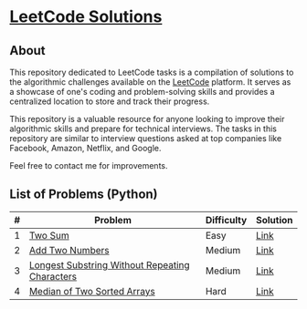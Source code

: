 # [LeetCode Solutions](https://github.com/DmitryRyumin/LeetCode)

## About

This repository dedicated to LeetCode tasks is a compilation of solutions to the algorithmic challenges available on the [LeetCode](https://leetcode.com/) platform. It serves as a showcase of one's coding and problem-solving skills and provides a centralized location to store and track their progress.

This repository is a valuable resource for anyone looking to improve their algorithmic skills and prepare for technical interviews. The tasks in this repository are similar to interview questions asked at top companies like Facebook, Amazon, Netflix, and Google.

Feel free to contact me for improvements.

## List of Problems (Python)

| #   | Problem                                                                                                                      | Difficulty | Solution                                                                                                 |
|-----|------------------------------------------------------------------------------------------------------------------------------|------------|----------------------------------------------------------------------------------------------------------|
| 1   | [Two Sum](https://leetcode.com/problems/two-sum/)                                                                            | Easy       | [Link](https://github.com/DmitryRyumin/LeetCode/tree/main/solutions/python/easy/1__Two_Sum.py)           |
| 2   | [Add Two Numbers](https://leetcode.com/problems/add-two-numbers/)                                                            | Medium     | [Link](https://github.com/DmitryRyumin/LeetCode/tree/main/solutions/python/medium/2__Add_Two_Numbers.py) |
| 3   | [Longest Substring Without Repeating Characters](https://leetcode.com/problems/longest-substring-without-repeating-characters/) | Medium     | [Link](https://github.com/DmitryRyumin/LeetCode/tree/main/solutions/python/medium/3__Longest_Substring_Without_Repeating_Characters.py) |
| 4   | [Median of Two Sorted Arrays](https://leetcode.com/problems/median-of-two-sorted-arrays/)                 | Hard       | [Link](https://github.com/DmitryRyumin/LeetCode/tree/main/solutions/python/medium/4__Median_of_Two_Sorted_Arrays.py) |
